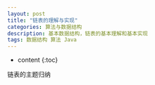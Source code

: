 ```yaml
---
layout: post
title: "链表的理解与实现"
categories: 算法与数据结构
description: 基本数据结构，链表的基本理解和基本实现
tags: 数据结构 算法 Java
---
```


* content
{:toc}

链表的主题归纳





### 